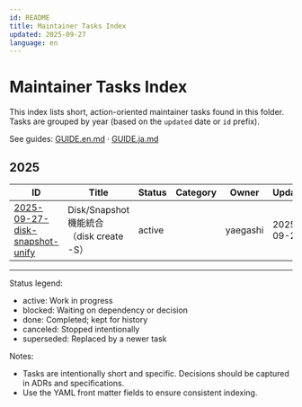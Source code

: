 ```yaml
---
id: README
title: Maintainer Tasks Index
updated: 2025-09-27
language: en
---
```


# Maintainer Tasks Index

This index lists short, action-oriented maintainer tasks found in this folder. Tasks are grouped by year (based on the `updated` date or `id` prefix).

See guides: [GUIDE.en.md](../GUIDE.en.md) · [GUIDE.ja.md](../GUIDE.ja.md)

## 2025

| ID | Title | Status | Category | Owner | Updated | Language |
|---|---|---|---|---|---|---|
| [2025-09-27-disk-snapshot-unify](./2025-09-27-disk-snapshot-unify.ja.md) | Disk/Snapshot 機能統合（disk create -S） | active |  | yaegashi | 2025-09-27 | ja |

---

Status legend:
- active: Work in progress
- blocked: Waiting on dependency or decision
- done: Completed; kept for history
- canceled: Stopped intentionally
- superseded: Replaced by a newer task

Notes:
- Tasks are intentionally short and specific. Decisions should be captured in ADRs and specifications.
- Use the YAML front matter fields to ensure consistent indexing.
